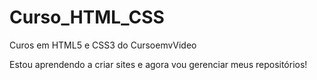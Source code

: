# Curso_HTML_CSS
 Curos em HTML5 e CSS3 do CursoemvVideo


 Estou aprendendo a criar sites e agora vou gerenciar meus repositórios!
